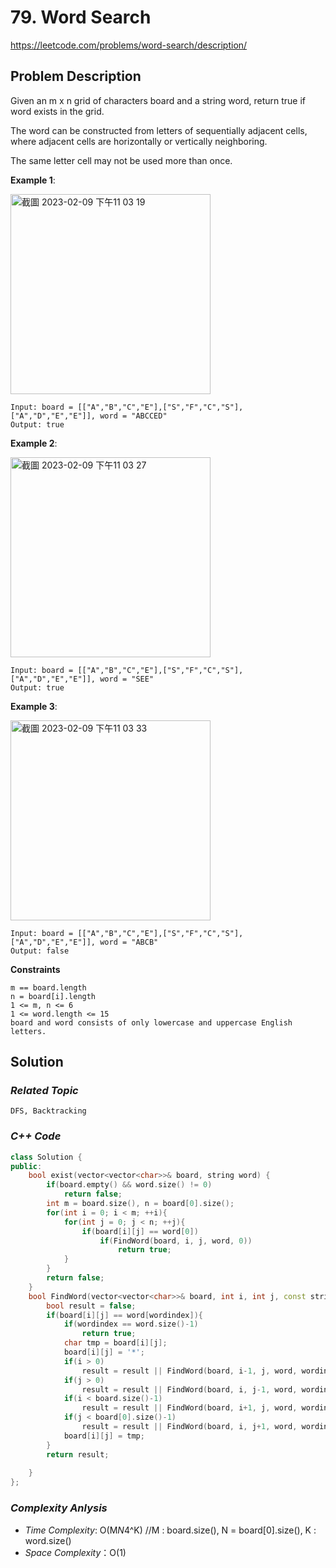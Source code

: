# 79. Word Search
https://leetcode.com/problems/word-search/description/

## Problem Description

Given an m x n grid of characters board and a string word, return true if word exists in the grid.

The word can be constructed from letters of sequentially adjacent cells, where adjacent cells are horizontally or vertically neighboring. 

The same letter cell may not be used more than once.


**Example 1**:

<img width="320" alt="截圖 2023-02-09 下午11 03 19" src="https://user-images.githubusercontent.com/18256877/217851743-d0030de9-fd0c-41c7-87bd-3e4ee8ad8852.png">

```
Input: board = [["A","B","C","E"],["S","F","C","S"],["A","D","E","E"]], word = "ABCCED"
Output: true
```

**Example 2**:

<img width="320" alt="截圖 2023-02-09 下午11 03 27" src="https://user-images.githubusercontent.com/18256877/217851811-e5738944-afcc-4d39-a164-e090ca79358d.png">

```
Input: board = [["A","B","C","E"],["S","F","C","S"],["A","D","E","E"]], word = "SEE"
Output: true
```

**Example 3**:

<img width="320" alt="截圖 2023-02-09 下午11 03 33" src="https://user-images.githubusercontent.com/18256877/217851855-93af5773-34fd-4e15-b88d-51e9f04ac30d.png">

```
Input: board = [["A","B","C","E"],["S","F","C","S"],["A","D","E","E"]], word = "ABCB"
Output: false
```

**Constraints**
```
m == board.length
n = board[i].length
1 <= m, n <= 6
1 <= word.length <= 15
board and word consists of only lowercase and uppercase English letters.
```

## Solution

### _Related Topic_
    DFS, Backtracking

### _C++ Code_
```cpp
class Solution {
public:
    bool exist(vector<vector<char>>& board, string word) {
        if(board.empty() && word.size() != 0)
            return false;
        int m = board.size(), n = board[0].size();
        for(int i = 0; i < m; ++i){
            for(int j = 0; j < n; ++j){
                if(board[i][j] == word[0])
                    if(FindWord(board, i, j, word, 0))
                        return true;
            }
        }
        return false;
    }
    bool FindWord(vector<vector<char>>& board, int i, int j, const string &word, int wordindex){
        bool result = false;
        if(board[i][j] == word[wordindex]){
            if(wordindex == word.size()-1)
                return true;
            char tmp = board[i][j];
            board[i][j] = '*';
            if(i > 0)
                result = result || FindWord(board, i-1, j, word, wordindex+1);
            if(j > 0)
                result = result || FindWord(board, i, j-1, word, wordindex+1);
            if(i < board.size()-1)
                result = result || FindWord(board, i+1, j, word, wordindex+1);
            if(j < board[0].size()-1)
                result = result || FindWord(board, i, j+1, word, wordindex+1);
            board[i][j] = tmp;
        }
        return result;
        
    }
};
```

### _Complexity Anlysis_
- _Time Complexity_: O(M*N*4^K) //M : board.size(), N = board[0].size(), K : word.size()
- _Space Complexity_：O(1)
